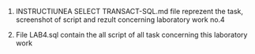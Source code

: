 1. INSTRUCTIUNEA SELECT TRANSACT-SQL.md file reprezent the task, screenshot of script and rezult concerning laboratory work no.4

2. File LAB4.sql contain the all script of all task concerning this laboratory work
